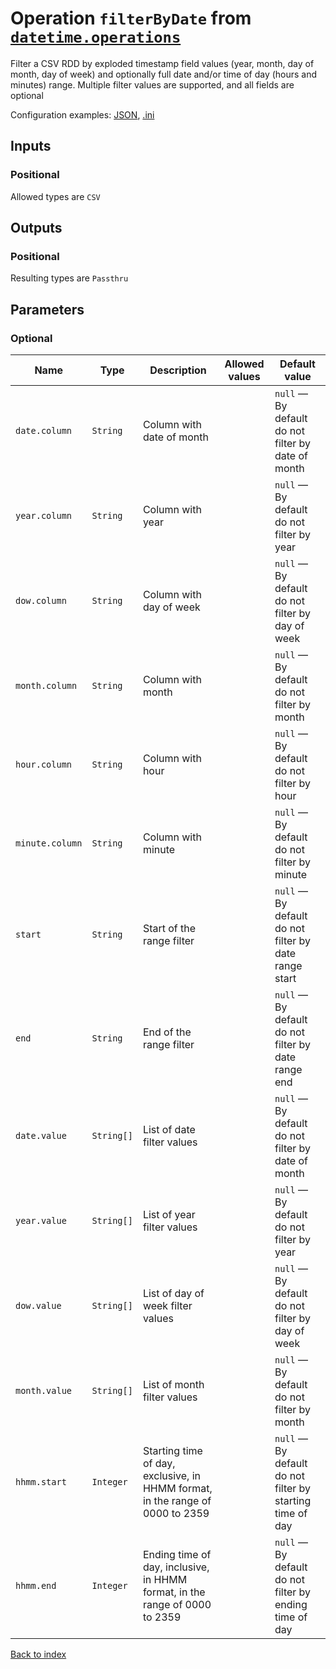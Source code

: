 
# Operation `filterByDate` from [`datetime.operations`](../package/datetime.operations.md)

Filter a CSV RDD by exploded timestamp field values (year, month, day of month, day of week) and optionally full date and/or time of day (hours and minutes) range. Multiple filter values are supported, and all fields are optional

Configuration examples: [JSON](../operation/filterByDate/example.json), [.ini](../operation/filterByDate/example.ini)

## Inputs

### Positional

Allowed types are `CSV`



## Outputs

### Positional

Resulting types are `Passthru`


## Parameters


### Optional

Name | Type | Description | Allowed values | Default value
--- | --- | --- | --- | ---
`date.column` | `String` | Column with date of month |  | `null` — By default do not filter by date of month
`year.column` | `String` | Column with year |  | `null` — By default do not filter by year
`dow.column` | `String` | Column with day of week |  | `null` — By default do not filter by day of week
`month.column` | `String` | Column with month |  | `null` — By default do not filter by month
`hour.column` | `String` | Column with hour |  | `null` — By default do not filter by hour
`minute.column` | `String` | Column with minute |  | `null` — By default do not filter by minute
`start` | `String` | Start of the range filter |  | `null` — By default do not filter by date range start
`end` | `String` | End of the range filter |  | `null` — By default do not filter by date range end
`date.value` | `String[]` | List of date filter values |  | `null` — By default do not filter by date of month
`year.value` | `String[]` | List of year filter values |  | `null` — By default do not filter by year
`dow.value` | `String[]` | List of day of week filter values |  | `null` — By default do not filter by day of week
`month.value` | `String[]` | List of month filter values |  | `null` — By default do not filter by month
`hhmm.start` | `Integer` | Starting time of day, exclusive, in HHMM format, in the range of 0000 to 2359 |  | `null` — By default do not filter by starting time of day
`hhmm.end` | `Integer` | Ending time of day, inclusive, in HHMM format, in the range of 0000 to 2359 |  | `null` — By default do not filter by ending time of day


[Back to index](../index.md)
